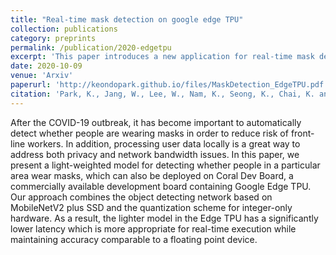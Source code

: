 ```yaml
---
title: "Real-time mask detection on google edge TPU"
collection: publications
category: preprints
permalink: /publication/2020-edgetpu
excerpt: 'This paper introduces a new application for real-time mask detection on-device, utilizing Google Coral EdgeTPU'
date: 2020-10-09
venue: 'Arxiv'
paperurl: 'http://keondopark.github.io/files/MaskDetection_EdgeTPU.pdf'
citation: 'Park, K., Jang, W., Lee, W., Nam, K., Seong, K., Chai, K. and Li, W.S., 2020. Real-time mask detection on google edge TPU. arXiv preprint arXiv:2010.04427.'
---
```


After the COVID-19 outbreak, it has become important to automatically detect whether people are wearing masks in order to reduce risk of front-line workers. In addition, processing user data locally is a great way to address both privacy and network bandwidth issues. In this paper, we present a light-weighted model for detecting whether people in a particular area wear masks, which can also be deployed on Coral Dev Board, a commercially available development board containing Google Edge TPU. Our approach combines the object detecting network based on MobileNetV2 plus SSD and the quantization scheme for integer-only hardware. As a result, the lighter model in the Edge TPU has a significantly lower latency which is more appropriate for real-time execution while maintaining accuracy comparable to a floating point device.